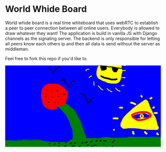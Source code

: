# World Whide Board
World whide board is a real time whiteboard that uses webRTC to establish a peer to peer connection between all online users.
Everybody is allowed to draw whatever they want!
The application is build in vanilla JS with Django channels as the signaling server. The backend is only responsible for letting all peers know each others ip and then all data is send without the server as middleman.

Feel free to fork this repo if you'd like to.


![image of world whide board](https://github.com/JulesImmerzeel/WorldWhideBoard/blob/master/main/static/main/img/thumbnail.jpg?raw=true)

